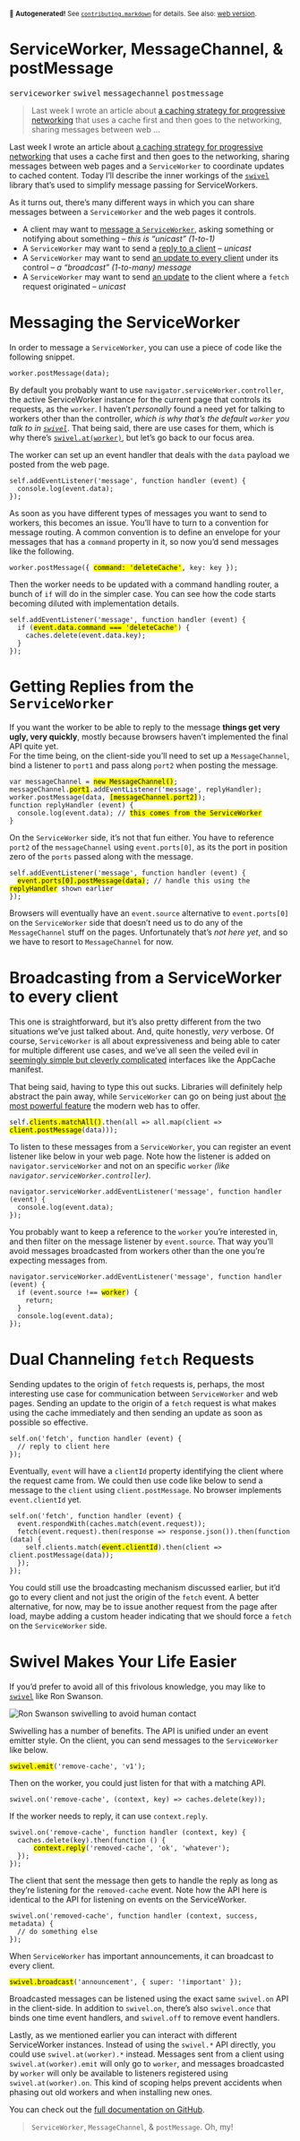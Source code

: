 <sub>&#x1F6A8; <strong>Autogenerated!</strong> See <a href="https://github.com/ponyfoo/articles/tree/noindex/contributing.markdown"><code>contributing.markdown</code></a> for details. See also: <a href="https://ponyfoo.com/articles/serviceworker-messagechannel-postmessage">web version</a>.</sub>

<a href="https://ponyfoo.com/articles/serviceworker-messagechannel-postmessage"><div></div></a>

<h1>ServiceWorker, MessageChannel, &amp; postMessage</h1>

<p><kbd>serviceworker</kbd> <kbd>swivel</kbd> <kbd>messagechannel</kbd> <kbd>postmessage</kbd></p>

<blockquote><p>Last week I wrote an article about <a href="https://ponyfoo.com/articles/progressive-networking-serviceworker" aria-label="ServiceWorker and Progressive Networking on Pony Foo">a caching strategy for progressive networking</a> that uses a cache first and then goes to the networking, sharing messages between web &#x2026;</p></blockquote>

<div><p>Last week I wrote an article about <a href="https://ponyfoo.com/articles/progressive-networking-serviceworker" aria-label="ServiceWorker and Progressive Networking on Pony Foo">a caching strategy for progressive networking</a> that uses a cache first and then goes to the networking, sharing messages between web pages and a <code class="md-code md-code-inline">ServiceWorker</code> to coordinate updates to cached content. Today I&#x2019;ll describe the inner workings of the <a href="https://github.com/bevacqua/swivel" target="_blank" aria-label="bevacqua/swivel on GitHub"><code class="md-code md-code-inline">swivel</code></a> library that&#x2019;s used to simplify message passing for ServiceWorkers.</p></div>

<blockquote></blockquote>

<div><p>As it turns out, there&#x2019;s many different ways in which you can share messages between a <code class="md-code md-code-inline">ServiceWorker</code> and the web pages it controls.</p> <ul> <li>A client may want to <a href="https://ponyfoo.com/#messaging-the-serviceworker">message a <code class="md-code md-code-inline">ServiceWorker</code></a>, asking something or notifying about something <em>&#x2013; this is &#x201C;unicast&#x201D; (1-to-1)</em></li> <li>A <code class="md-code md-code-inline">ServiceWorker</code> may want to send a <a href="https://ponyfoo.com/#getting-replies-from-the-serviceworker">reply to a client</a> <em>&#x2013; unicast</em></li> <li>A <code class="md-code md-code-inline">ServiceWorker</code> may want to send <a href="https://ponyfoo.com/#broadcasting-from-a-serviceworker-to-every-client">an update to every client</a> under its control <em>&#x2013; a &#x201C;broadcast&#x201D; (1-to-many) message</em></li> <li>A <code class="md-code md-code-inline">ServiceWorker</code> may want to send <a href="https://ponyfoo.com/#dual-channeling-fetch-requests">an update</a> to the client where a <code class="md-code md-code-inline">fetch</code> request originated <em>&#x2013; unicast</em></li> </ul></div>

<div><h1 id="messaging-the-serviceworker">Messaging the ServiceWorker</h1> <p>In order to message a <code class="md-code md-code-inline">ServiceWorker</code>, you can use a piece of code like the following snippet.</p> <pre class="md-code-block"><code class="md-code md-lang-javascript">worker.postMessage(data);
</code></pre> <p>By default you probably want to use <code class="md-code md-code-inline">navigator.serviceWorker.controller</code>, the active ServiceWorker instance for the current page that controls its requests, as the <code class="md-code md-code-inline">worker</code>. I haven&#x2019;t <em>personally</em> found a need yet for talking to workers other than the controller, <em>which is why that&#x2019;s the default <code class="md-code md-code-inline">worker</code> you talk to in <a href="https://github.com/bevacqua/swivel" target="_blank" aria-label="bevacqua/swivel on GitHub"><code class="md-code md-code-inline">swivel</code></a></em>. That being said, there are use cases for them, which is why there&#x2019;s <a href="https://github.com/bevacqua/swivel#swivelatworker" target="_blank" aria-label="swivel.at API documentation"><code class="md-code md-code-inline">swivel.at(worker)</code></a>, but let&#x2019;s go back to our focus area.</p> <p>The worker can set up an event handler that deals with the <code class="md-code md-code-inline">data</code> payload we posted from the web page.</p> <pre class="md-code-block"><code class="md-code md-lang-javascript">self.addEventListener(<span class="md-code-string">&apos;message&apos;</span>, <span class="md-code-function"><span class="md-code-keyword">function</span> <span class="md-code-title">handler</span> <span class="md-code-params">(event)</span> </span>{
  <span class="md-code-built_in">console</span>.log(event.data);
});
</code></pre> <p>As soon as you have different types of messages you want to send to workers, this becomes an issue. You&#x2019;ll have to turn to a convention for message routing. A common convention is to define an envelope for your messages that has a <code class="md-code md-code-inline">command</code> property in it, so now you&#x2019;d send messages like the following.</p> <pre class="md-code-block"><code class="md-code md-lang-javascript">worker.postMessage({ <mark class="md-mark md-code-mark">command: <span class="md-code-string">&apos;deleteCache&apos;</span></mark>, key: key });
</code></pre> <p>Then the worker needs to be updated with a command handling router, a bunch of <code class="md-code md-code-inline">if</code> will do in the simpler case. You can see how the code starts becoming diluted with implementation details.</p> <pre class="md-code-block"><code class="md-code md-lang-javascript">self.addEventListener(<span class="md-code-string">&apos;message&apos;</span>, <span class="md-code-function"><span class="md-code-keyword">function</span> <span class="md-code-title">handler</span> <span class="md-code-params">(event)</span> </span>{
  <span class="md-code-keyword">if</span> (<mark class="md-mark md-code-mark">event.data.command === <span class="md-code-string">&apos;deleteCache&apos;</span></mark>) {
    caches.delete(event.data.key);
  }
});
</code></pre> <h1 id="getting-replies-from-the-serviceworker">Getting Replies from the <code class="md-code md-code-inline">ServiceWorker</code></h1> <p>If you want the worker to be able to reply to the message <strong>things get very ugly, very quickly</strong>, mostly because browsers haven&#x2019;t implemented the final API quite yet.<br> For the time being, on the client-side you&#x2019;ll need to set up a <code class="md-code md-code-inline">MessageChannel</code>, bind a listener to <code class="md-code md-code-inline">port1</code> and pass along <code class="md-code md-code-inline">port2</code> when posting the message.</p> <pre class="md-code-block"><code class="md-code md-lang-javascript"><span class="md-code-keyword">var</span> messageChannel = <mark class="md-mark md-code-mark">new MessageChannel()</mark>;
messageChannel.<mark class="md-mark md-code-mark">port1</mark>.addEventListener(<span class="md-code-string">&apos;message&apos;</span>, replyHandler);
worker.postMessage(data, <mark class="md-mark md-code-mark">[messageChannel.port2]</mark>);
<span class="md-code-function"><span class="md-code-keyword">function</span> <span class="md-code-title">replyHandler</span> <span class="md-code-params">(event)</span> </span>{
  <span class="md-code-built_in">console</span>.log(event.data); <span class="md-code-comment">// <mark class="md-mark md-code-mark">this comes from the ServiceWorker</mark></span>
}
</code></pre> <p>On the <code class="md-code md-code-inline">ServiceWorker</code> side, it&#x2019;s not that fun either. You have to reference <code class="md-code md-code-inline">port2</code> of the <code class="md-code md-code-inline">messageChannel</code> using <code class="md-code md-code-inline">event.ports[0]</code>, as its the port in position zero of the <code class="md-code md-code-inline">ports</code> passed along with the message.</p> <pre class="md-code-block"><code class="md-code md-lang-javascript">self.addEventListener(<span class="md-code-string">&apos;message&apos;</span>, <span class="md-code-function"><span class="md-code-keyword">function</span> <span class="md-code-title">handler</span> <span class="md-code-params">(event)</span> </span>{
  <mark class="md-mark md-code-mark">event.ports[<span class="md-code-number">0</span>].postMessage(data)</mark>; <span class="md-code-comment">// handle this using the <mark class="md-mark md-code-mark">replyHandler</mark> shown earlier</span>
});
</code></pre> <p>Browsers will eventually have an <code class="md-code md-code-inline">event.source</code> alternative to <code class="md-code md-code-inline">event.ports[0]</code> on the <code class="md-code md-code-inline">ServiceWorker</code> side that doesn&#x2019;t need us to do any of the <code class="md-code md-code-inline">MessageChannel</code> stuff on the pages. Unfortunately that&#x2019;s <em>not here yet</em>, and so we have to resort to <code class="md-code md-code-inline">MessageChannel</code> for now.</p> <h1 id="broadcasting-from-a-serviceworker-to-every-client">Broadcasting from a ServiceWorker to every client</h1> <p>This one is straightforward, but it&#x2019;s also pretty different from the two situations we&#x2019;ve just talked about. And, quite honestly, <em>very</em> verbose. Of course, <code class="md-code md-code-inline">ServiceWorker</code> is all about expressiveness and being able to cater for multiple different use cases, and we&#x2019;ve all seen the veiled evil in <a href="http://alistapart.com/article/application-cache-is-a-douchebag" target="_blank" aria-label="Application Cache is a Douchebag">seemingly simple but cleverly complicated</a> interfaces like the AppCache manifest.</p> <p>That being said, having to type this out sucks. Libraries will definitely help abstract the pain away, while <code class="md-code md-code-inline">ServiceWorker</code> can go on being just about <a href="https://ponyfoo.com/articles/serviceworker-revolution" aria-label="ServiceWorker: Revolution of the Web Platform on Pony Foo">the most powerful feature</a> the modern web has to offer.</p> <pre class="md-code-block"><code class="md-code md-lang-javascript">self.<mark class="md-mark md-code-mark">clients.matchAll()</mark>.then(all =&gt; all.map(client =&gt; <mark class="md-mark md-code-mark">client.postMessage</mark>(data)));
</code></pre> <p>To listen to these messages from a <code class="md-code md-code-inline">ServiceWorker</code>, you can register an event listener like below in your web page. Note how the listener is added on <code class="md-code md-code-inline">navigator.serviceWorker</code> and not on an specific <code class="md-code md-code-inline">worker</code> <em>(like <code class="md-code md-code-inline">navigator.serviceWorker.controller</code>)</em>.</p> <pre class="md-code-block"><code class="md-code md-lang-javascript">navigator.serviceWorker.addEventListener(<span class="md-code-string">&apos;message&apos;</span>, <span class="md-code-function"><span class="md-code-keyword">function</span> <span class="md-code-title">handler</span> <span class="md-code-params">(event)</span> </span>{
  <span class="md-code-built_in">console</span>.log(event.data);
});
</code></pre> <p>You probably want to keep a reference to the <code class="md-code md-code-inline">worker</code> you&#x2019;re interested in, and then filter on the message listener by <code class="md-code md-code-inline">event.source</code>. That way you&#x2019;ll avoid messages broadcasted from workers other than the one you&#x2019;re expecting messages from.</p> <pre class="md-code-block"><code class="md-code md-lang-javascript">navigator.serviceWorker.addEventListener(<span class="md-code-string">&apos;message&apos;</span>, <span class="md-code-function"><span class="md-code-keyword">function</span> <span class="md-code-title">handler</span> <span class="md-code-params">(event)</span> </span>{
  <span class="md-code-keyword">if</span> (event.source !== <mark class="md-mark md-code-mark">worker</mark>) {
    <span class="md-code-keyword">return</span>;
  }
  <span class="md-code-built_in">console</span>.log(event.data);
});
</code></pre> <h1 id="dual-channeling-fetch-requests">Dual Channeling <code class="md-code md-code-inline">fetch</code> Requests</h1> <p>Sending updates to the origin of <code class="md-code md-code-inline">fetch</code> requests is, perhaps, the most interesting use case for communication between <code class="md-code md-code-inline">ServiceWorker</code> and web pages. Sending an update to the origin of a <code class="md-code md-code-inline">fetch</code> request is what makes using the cache immediately and then sending an update as soon as possible so effective.</p> <pre class="md-code-block"><code class="md-code md-lang-javascript">self.on(<span class="md-code-string">&apos;fetch&apos;</span>, <span class="md-code-function"><span class="md-code-keyword">function</span> <span class="md-code-title">handler</span> <span class="md-code-params">(event)</span> </span>{
  <span class="md-code-comment">// reply to client here</span>
});
</code></pre> <p>Eventually, <code class="md-code md-code-inline">event</code> will have a <code class="md-code md-code-inline">clientId</code> property identifying the client where the request came from. We could then use code like below to send a message to the <code class="md-code md-code-inline">client</code> using <code class="md-code md-code-inline">client.postMessage</code>. No browser implements <code class="md-code md-code-inline">event.clientId</code> yet.</p> <pre class="md-code-block"><code class="md-code md-lang-javascript">self.on(<span class="md-code-string">&apos;fetch&apos;</span>, <span class="md-code-function"><span class="md-code-keyword">function</span> <span class="md-code-title">handler</span> <span class="md-code-params">(event)</span> </span>{
  event.respondWith(caches.match(event.request));
  fetch(event.request).then(response =&gt; response.json()).then(<span class="md-code-function"><span class="md-code-keyword">function</span> <span class="md-code-params">(data)</span> </span>{
    self.clients.match(<mark class="md-mark md-code-mark">event.clientId</mark>).then(client =&gt; client.postMessage(data));
  });
});
</code></pre> <p>You could still use the broadcasting mechanism discussed earlier, but it&#x2019;d go to every client and not just the origin of the <code class="md-code md-code-inline">fetch</code> event. A better alternative, for now, may be to issue another request from the page after load, maybe adding a custom header indicating that we should force a <code class="md-code md-code-inline">fetch</code> on the <code class="md-code md-code-inline">ServiceWorker</code> side.</p> <h1 id="swivel-makes-your-life-easier">Swivel Makes Your Life Easier</h1> <p>If you&#x2019;d prefer to avoid all of this frivolous knowledge, you may like to <a href="https://github.com/bevacqua/swivel" target="_blank" aria-label="bevacqua/swivel on GitHub"><code class="md-code md-code-inline">swivel</code></a> like Ron Swanson.</p> <p><img alt="Ron Swanson swivelling to avoid human contact" class="" src="https://i.imgur.com/Svqju4J.gif"></p> <p>Swivelling has a number of benefits. The API is unified under an event emitter style. On the client, you can send messages to the <code class="md-code md-code-inline">ServiceWorker</code> like below.</p> <pre class="md-code-block"><code class="md-code md-lang-javascript"><mark class="md-mark md-code-mark">swivel.emit</mark>(<span class="md-code-string">&apos;remove-cache&apos;</span>, <span class="md-code-string">&apos;v1&apos;</span>);
</code></pre> <p>Then on the worker, you could just listen for that with a matching API.</p> <pre class="md-code-block"><code class="md-code md-lang-javascript">swivel.on(<span class="md-code-string">&apos;remove-cache&apos;</span>, (context, key) =&gt; caches.delete(key));
</code></pre> <p>If the worker needs to reply, it can use <code class="md-code md-code-inline">context.reply</code>.</p> <pre class="md-code-block"><code class="md-code md-lang-javascript">swivel.on(<span class="md-code-string">&apos;remove-cache&apos;</span>, <span class="md-code-function"><span class="md-code-keyword">function</span> <span class="md-code-title">handler</span> <span class="md-code-params">(context, key)</span> </span>{
  caches.delete(key).then(<span class="md-code-function"><span class="md-code-keyword">function</span> <span class="md-code-params">()</span> </span>{
      <mark class="md-mark md-code-mark">context.reply</mark>(<span class="md-code-string">&apos;removed-cache&apos;</span>, <span class="md-code-string">&apos;ok&apos;</span>, <span class="md-code-string">&apos;whatever&apos;</span>);
  });
});
</code></pre> <p>The client that sent the message then gets to handle the reply as long as they&#x2019;re listening for the <code class="md-code md-code-inline">removed-cache</code> event. Note how the API here is identical to the API for listening on events on the ServiceWorker.</p> <pre class="md-code-block"><code class="md-code md-lang-javascript">swivel.on(<span class="md-code-string">&apos;removed-cache&apos;</span>, <span class="md-code-function"><span class="md-code-keyword">function</span> <span class="md-code-title">handler</span> <span class="md-code-params">(context, success, metadata)</span> </span>{
  <span class="md-code-comment">// do something else</span>
});
</code></pre> <p>When <code class="md-code md-code-inline">ServiceWorker</code> has important announcements, it can broadcast to every client.</p> <pre class="md-code-block"><code class="md-code md-lang-javascript"><mark class="md-mark md-code-mark">swivel.broadcast</mark>(<span class="md-code-string">&apos;announcement&apos;</span>, { super: <span class="md-code-string">&apos;!important&apos;</span> });
</code></pre> <p>Broadcasted messages can be listened using the exact same <code class="md-code md-code-inline">swivel.on</code> API in the client-side. In addition to <code class="md-code md-code-inline">swivel.on</code>, there&#x2019;s also <code class="md-code md-code-inline">swivel.once</code> that binds one time event handlers, and <code class="md-code md-code-inline">swivel.off</code> to remove event handlers.</p> <p>Lastly, as we mentioned earlier you can interact with different ServiceWorker instances. Instead of using the <code class="md-code md-code-inline">swivel.*</code> API directly, you could use <code class="md-code md-code-inline">swivel.at(worker).*</code> instead. Messages sent from a client using <code class="md-code md-code-inline">swivel.at(worker).emit</code> will only go to <code class="md-code md-code-inline">worker</code>, and messages broadcasted by <code class="md-code md-code-inline">worker</code> will only be available to listeners registered using <code class="md-code md-code-inline">swivel.at(worker).on</code>. This kind of scoping helps prevent accidents when phasing out old workers and when installing new ones.</p> <p>You can check out the <a href="https://github.com/bevacqua/swivel" target="_blank" aria-label="bevacqua/swivel on GitHub">full documentation on GitHub</a>.</p> <blockquote> <p><code class="md-code md-code-inline">ServiceWorker</code>, <code class="md-code md-code-inline">MessageChannel</code>, &amp; <code class="md-code md-code-inline">postMessage</code>. Oh, my!</p> </blockquote></div>
